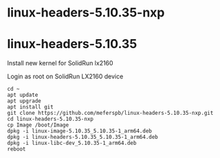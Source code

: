 # linux-headers-5.10.35-nxp
# linux-headers-5.10.35

Install new kernel for SolidRun lx2160

Login as root on SolidRun LX2160 device

```
cd ~
apt update
apt upgrade
apt install git
git clone https://github.com/meferspb/linux-headers-5.10.35-nxp.git
cd linux-headers-5.10.35-nxp
cp Image /boot/Image
dpkg -i linux-image-5.10.35_5.10.35-1_arm64.deb
dpkg -i linux-headers-5.10.35_5.10.35-1_arm64.deb
dpkg -i linux-libc-dev_5.10.35-1_arm64.deb
reboot
```

